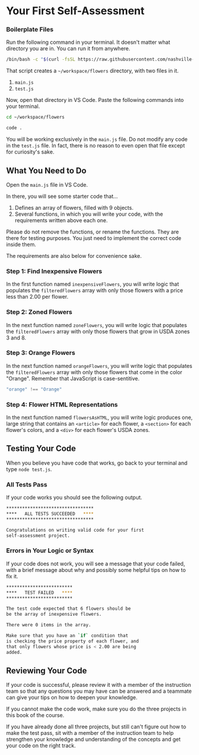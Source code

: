 # Your First Self-Assessment

### Boilerplate Files

Run the following command in your terminal. It doesn't matter what directory you are in. You can run it from anywhere.

```sh
/bin/bash -c "$(curl -fsSL https://raw.githubusercontent.com/nashville-software-school/course-bash-scripts/main/client/flower-assessment.sh)"
```

That script creates a `~/workspace/flowers` directory, with two files in it.

1. `main.js`
1. `test.js`

Now, open that directory in VS Code. Paste the following commands into your terminal.

```sh
cd ~/workspace/flowers

code .
```

You will be working exclusively in the `main.js` file. Do not modify any code in the `test.js` file. In fact, there is no reason to even open that file except for curiosity's sake.

## What You Need to Do

Open the `main.js` file in VS Code.

In there, you will see some starter code that...

1. Defines an array of flowers, filled with 9 objects.
1. Several functions, in which you will write your code, with the requirements written above each one.

Please do not remove the functions, or rename the functions. They are there for testing purposes. You just need to implement the correct code inside them.

The requirements are also below for convenience sake.

### Step 1: Find Inexpensive Flowers

In the first function named `inexpensiveFlowers`, you will write logic that populates the `filteredFlowers` array with only those flowers with a price less than 2.00 per flower.

### Step 2: Zoned Flowers

In the next function named `zoneFlowers`, you will write logic that populates the `filteredFlowers` array with only those flowers that grow in USDA zones 3 and 8.

### Step 3: Orange Flowers

In the next function named `orangeFlowers`, you will write logic that populates the `filteredFlowers` array with only those flowers that come in the color "Orange". Remember that JavaScript is case-sentitive.

```js
"orange" !== "Orange"
```

### Step 4: Flower HTML Representations

In the next function named `flowersAsHTML`, you will write logic produces one, large string that contains an `<article>` for each flower, a `<section>` for each flower's colors, and a `<div>` for each flower's USDA zones.

## Testing Your Code

When you believe you have code that works, go back to your terminal and type `node test.js`.

### All Tests Pass

If your code works you should see the following output.

```sh
*********************************
****   ALL TESTS SUCCEEDED   ****
*********************************

Congratulations on writing valid code for your first
self-assessment project.
```


### Errors in Your Logic or Syntax

If your code does not work, you will see a message that your code failed, with a brief message about why and possibly some helpful tips on how to fix it.

```sh
*************************
****   TEST FAILED   ****
*************************

The test code expected that 6 flowers should be
be the array of inexpensive flowers.

There were 0 items in the array.

Make sure that you have an `if` condition that
is checking the price property of each flower, and
that only flowers whose price is < 2.00 are being
added.
```

## Reviewing Your Code

If your code is successful, please review it with a member of the instruction team so that any questions you may have can be answered and a teammate can give your tips on how to deepen your knowledge.

If you cannot make the code work, make sure you do the three projects in this book of the course.

If you have already done all three projects, but still can't figure out how to make the test pass, sit with a member of the instruction team to help strengthen your knowledge and understanding of the concepts and get your code on the right track.

